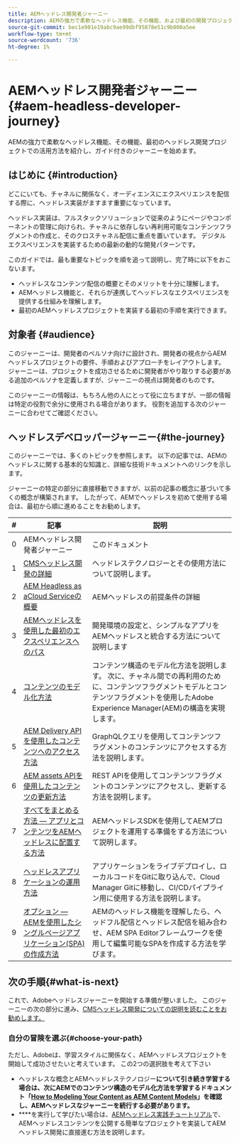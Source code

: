 ```yaml
---
title: AEMヘッドレス開発者ジャーニー
description: AEMの強力で柔軟なヘッドレス機能、その機能、および最初の開発プロジェクトでの活用方法を示すガイド付きのジャーニーについては、ここから始めてください。
source-git-commit: bec1e901e19abc9ae99dbf95878e51c9b000a5ee
workflow-type: tm+mt
source-wordcount: '736'
ht-degree: 1%

---
```



# AEMヘッドレス開発者ジャーニー{#aem-headless-developer-journey}

AEMの強力で柔軟なヘッドレス機能、その機能、最初のヘッドレス開発プロジェクトでの活用方法を紹介し、ガイド付きのジャーニーを始めます。

## はじめに {#introduction}

どこにいても、チャネルに関係なく、オーディエンスにエクスペリエンスを配信する際に、ヘッドレス実装がますます重要になっています。

ヘッドレス実装は、フルスタックソリューションで従来のようにページやコンポーネントの管理に向けられ、チャネルに依存しない再利用可能なコンテンツフラグメントの作成と、そのクロスチャネル配信に重点を置いています。 デジタルエクスペリエンスを実装するための最新の動的な開発パターンです。

このガイドでは、最も重要なトピックを順を追って説明し、完了時に以下をおこないます。

* ヘッドレスなコンテンツ配信の概要とそのメリットを十分に理解します。
* AEMヘッドレス機能と、それらが連携してヘッドレスなエクスペリエンスを提供する仕組みを理解します。
* 最初のAEMヘッドレスプロジェクトを実装する最初の手順を実行できます。

## 対象者 {#audience}

このジャーニーは、開発者のペルソナ向けに設計され、開発者の視点からAEMヘッドレスプロジェクトの要件、手順およびアプローチをレイアウトします。 ジャーニーは、プロジェクトを成功させるために開発者がやり取りする必要がある追加のペルソナを定義しますが、ジャーニーの視点は開発者のものです。

このジャーニーの情報は、もちろん他の人にとって役に立ちますが、一部の情報は特定の役割で余分に使用される場合があります。 役割を追加する次のジャーニーに合わせてご確認ください。

## ヘッドレスデベロッパージャーニー{#the-journey}

このジャーニーでは、多くのトピックを参照します。 以下の記事では、AEMのヘッドレスに関する基本的な知識と、詳細な技術ドキュメントへのリンクを示します。

ジャーニーの特定の部分に直接移動できますが、以前の記事の概念に基づいて多くの概念が構築されます。 したがって、AEMでヘッドレスを初めて使用する場合は、最初から順に進めることをお勧めします。

| # | 記事 | 説明 |
|---|---|---|
| 0 | AEMヘッドレス開発者ジャーニー | このドキュメント |
| 1 | [CMSヘッドレス開発の詳細](learn-about.md) | ヘッドレステクノロジーとその使用方法について説明します。 |
| 2 | [AEM Headless as aCloud Serviceの概要](getting-started.md) | AEMヘッドレスの前提条件の詳細 |
| 3 | [AEMヘッドレスを使用した最初のエクスペリエンスへのパス](path-to-first-experience.md) | 開発環境の設定と、シンプルなアプリをAEMヘッドレスと統合する方法について説明します |
| 4 | [コンテンツのモデル化方法](model-your-content.md) | コンテンツ構造のモデル化方法を説明します。 次に、チャネル間での再利用のために、コンテンツフラグメントモデルとコンテンツフラグメントを使用したAdobe Experience Manager(AEM)の構造を実現します。 |
| 5 | [AEM Delivery APIを使用したコンテンツへのアクセス方法](access-your-content.md) | GraphQLクエリを使用してコンテンツフラグメントのコンテンツにアクセスする方法を説明します。 |
| 6 | [AEM assets APIを使用したコンテンツの更新方法](update-your-content.md) | REST APIを使用してコンテンツフラグメントのコンテンツにアクセスし、更新する方法を説明します。 |
| 7 | [すべてをまとめる方法 — アプリとコンテンツをAEMヘッドレスに配置する方法](put-it-all-together.md) | AEMヘッドレスSDKを使用してAEMプロジェクトを運用する準備をする方法について説明します。 |
| 8 | [ヘッドレスアプリケーションの運用方法](go-live.md) | アプリケーションをライブデプロイし、ローカルコードをGitに取り込んで、Cloud Manager Gitに移動し、CI/CDパイプライン用に使用する方法を説明します。 |
| 9 | [オプション — AEMを使用したシングルページアプリケーション(SPA)の作成方法](create-spa.md) | AEMのヘッドレス機能を理解したら、ヘッドフル配信とヘッドレス配信を組み合わせ、AEM SPA Editorフレームワークを使用して編集可能なSPAを作成する方法を学びます。 |

## 次の手順{#what-is-next}

これで、Adobeヘッドレスジャーニーを開始する準備が整いました。 このジャーニーの次の部分に進み、[CMSヘッドレス開発についての説明を読むことをお勧めします。](learn-about.md)

### 自分の冒険を選ぶ{#choose-your-path}

ただし、Adobeは、学習スタイルに関係なく、AEMヘッドレスプロジェクトを開始して成功させたいと考えています。 この2つの選択肢を考えて下さい

* ヘッドレスな概念とAEMヘッドレステクノロジー&#x200B;**について引き続き学習する場合は、次にAEMでのコンテンツ構造のモデル化方法を学習するドキュメント「[How to Modeling Your Content as AEM Content Models](model-your-content.md)」を確認し、AEMヘッドレスなジャーニーを続行する必要があります。**
* ****&#x200B;を実行して学びたい場合は、[AEMヘッドレス実践チュートリアル](https://experienceleague.adobe.com/docs/experience-manager-learn/getting-started-with-aem-headless/graphql/multi-step/overview.html)で、AEMヘッドレスコンテンツを公開する簡単なプロジェクトを実装してAEMヘッドレス開発に直接進む方法を説明します。
